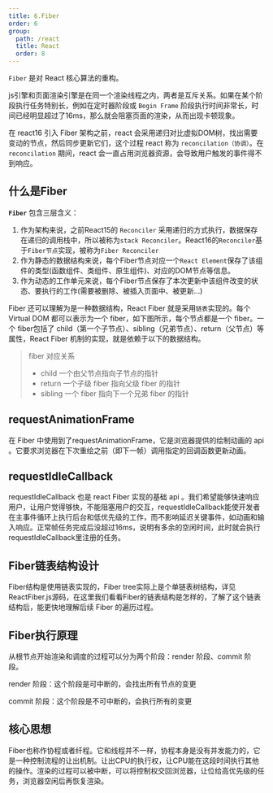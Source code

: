 ```yaml
---
title: 6.Fiber
order: 6
group:
  path: /react
  title: React
  order: 8
---
```


`Fiber` 是对 React 核心算法的重构。

js引擎和页面渲染引擎是在同一个渲染线程之内，两者是互斥关系。如果在某个阶段执行任务特别长，例如在定时器阶段或 `Begin Frame` 阶段执行时间非常长，时间已经明显超过了16ms，那么就会阻塞页面的渲染，从而出现卡顿现象。

在 react16 引入 Fiber 架构之前，react 会采用递归对比虚拟DOM树，找出需要变动的节点，然后同步更新它们，这个过程 react 称为 `reconcilation（协调）`。在 `reconcilation` 期间，react 会一直占用浏览器资源，会导致用户触发的事件得不到响应。

## 什么是Fiber

**`Fiber`** 包含三层含义：
1. 作为架构来说，之前React15的 `Reconciler` 采用递归的方式执行，数据保存在递归的调用栈中，所以被称为`stack Reconciler`。React16的`Reconciler`基于`Fiber节点`实现，被称为`Fiber Reconciler`
2. 作为静态的数据结构来说，每个Fiber节点对应一个`React Element`保存了该组件的类型(函数组件、类组件、原生组件)、对应的DOM节点等信息。
3. 作为动态的工作单元来说，每个Fiber节点保存了本次更新中该组件改变的状态、要执行的工作(需要被删除、被插入页面中、被更新...)


Fiber 还可以理解为是一种数据结构，React Fiber 就是采用`链表`实现的。每个 Virtual DOM 都可以表示为一个 fiber，如下图所示，每个节点都是一个 fiber。一个 fiber包括了 child（第一个子节点）、sibling（兄弟节点）、return（父节点）等属性，React Fiber 机制的实现，就是依赖于以下的数据结构。

> fiber 对应关系
>* child 一个由父节点指向子节点的指针
>* return 一个子级 fiber 指向父级 fiber 的指针
>* sibling 一个 fiber 指向下一个兄弟 fiber 的指针
## requestAnimationFrame
在 Fiber 中使用到了requestAnimationFrame，它是浏览器提供的绘制动画的 api 。它要求浏览器在下次重绘之前（即下一帧）调用指定的回调函数更新动画。


## requestIdleCallback
requestIdleCallback 也是 react Fiber 实现的基础 api 。我们希望能够快速响应用户，让用户觉得够快，不能阻塞用户的交互，requestIdleCallback能使开发者在主事件循环上执行后台和低优先级的工作，而不影响延迟关键事件，如动画和输入响应。正常帧任务完成后没超过16ms，说明有多余的空闲时间，此时就会执行requestIdleCallback里注册的任务。

## Fiber链表结构设计
Fiber结构是使用链表实现的，Fiber tree实际上是个单链表树结构，详见ReactFiber.js源码，在这里我们看看Fiber的链表结构是怎样的，了解了这个链表结构后，能更快地理解后续 Fiber 的遍历过程。


## Fiber执行原理
从根节点开始渲染和调度的过程可以分为两个阶段：render 阶段、commit 阶段。

render 阶段：这个阶段是可中断的，会找出所有节点的变更

commit 阶段：这个阶段是不可中断的，会执行所有的变更

## 核心思想
Fiber也称作协程或者纤程。它和线程并不一样，协程本身是没有并发能力的，它是一种控制流程的让出机制。让出CPU的执行权，让CPU能在这段时间执行其他的操作。渲染的过程可以被中断，可以将控制权交回浏览器，让位给高优先级的任务，浏览器空闲后再恢复渲染。